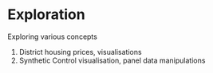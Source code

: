 # Exploration
Exploring various concepts

1. District housing prices, visualisations
2. Synthetic Control visualisation, panel data manipulations

